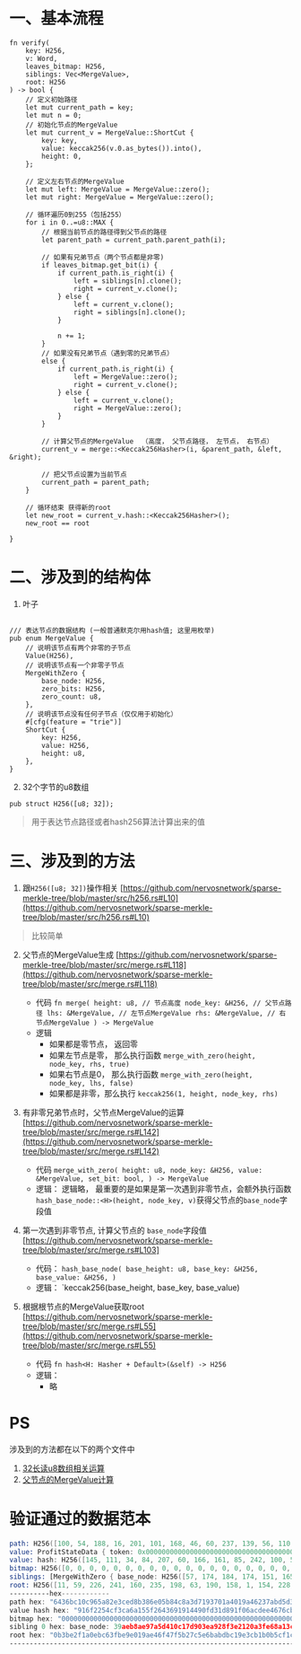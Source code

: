 
# 一、基本流程
```angular2html
fn verify(
    key: H256,
    v: Word,
    leaves_bitmap: H256,
    siblings: Vec<MergeValue>,
    root: H256
) -> bool {
    // 定义初始路径
    let mut current_path = key;
    let mut n = 0;
    // 初始化节点的MergeValue
    let mut current_v = MergeValue::ShortCut {
        key: key,
        value: keccak256(v.0.as_bytes()).into(),
        height: 0,
    };

    // 定义左右节点的MergeValue
    let mut left: MergeValue = MergeValue::zero();
    let mut right: MergeValue = MergeValue::zero();

    // 循环遍历0到255（包括255）
    for i in 0..=u8::MAX {
        // 根据当前节点的路径得到父节点的路径
        let parent_path = current_path.parent_path(i);

        // 如果有兄弟节点（两个节点都是非零)
        if leaves_bitmap.get_bit(i) {
            if current_path.is_right(i) {
                left = siblings[n].clone();
                right = current_v.clone();
            } else {
                left = current_v.clone();
                right = siblings[n].clone();
            }

            n += 1;
        }
        // 如果没有兄弟节点（遇到零的兄弟节点）
        else {
            if current_path.is_right(i) {
                left = MergeValue::zero();
                right = current_v.clone();
            } else {
                left = current_v.clone();
                right = MergeValue::zero();
            }
        }

        // 计算父节点的MergeValue  （高度， 父节点路径， 左节点， 右节点）
        current_v = merge::<Keccak256Hasher>(i, &parent_path, &left, &right);

        // 把父节点设置为当前节点
        current_path = parent_path;
    }

    // 循环结束 获得新的root
    let new_root = current_v.hash::<Keccak256Hasher>();
    new_root == root

}
```

# 二、涉及到的结构体
1. 叶子
```angular2html

/// 表达节点的数据结构 (一般普通默克尔用hash值; 这里用枚举)
pub enum MergeValue {
    // 说明该节点有两个非零的子节点
    Value(H256),
    // 说明该节点有一个非零子节点
    MergeWithZero {
        base_node: H256,
        zero_bits: H256,
        zero_count: u8,
    },
    // 说明该节点没有任何子节点（仅仅用于初始化）
    #[cfg(feature = "trie")]
    ShortCut {
        key: H256,
        value: H256,
        height: u8,
    },
}
```
2. 32个字节的u8数组
```angular2html
pub struct H256([u8; 32]);
```
> 用于表达节点路径或者hash256算法计算出来的值

# 三、涉及到的方法
1. 跟`H256([u8; 32])`操作相关 [https://github.com/nervosnetwork/sparse-merkle-tree/blob/master/src/h256.rs#L10](https://github.com/nervosnetwork/sparse-merkle-tree/blob/master/src/h256.rs#L10)
> 比较简单
2. 父节点的MergeValue生成 [https://github.com/nervosnetwork/sparse-merkle-tree/blob/master/src/merge.rs#L118](https://github.com/nervosnetwork/sparse-merkle-tree/blob/master/src/merge.rs#L118)
    * 代码 `fn merge(
      height: u8, // 节点高度
      node_key: &H256, // 父节点路径
      lhs: &MergeValue, // 左节点MergeValue
      rhs: &MergeValue, // 右节点MergeValue
      ) -> MergeValue`
    * 逻辑
        * 如果都是零节点， 返回零
        * 如果左节点是零， 那么执行函数 `merge_with_zero(height, node_key, rhs, true)`
        * 如果右节点是0， 那么执行函数 `merge_with_zero(height, node_key, lhs, false)`
        * 如果都是非零，那么执行 `keccak256(1, height, node_key, rhs)`
3. 有非零兄弟节点时，父节点MergeValue的运算 [https://github.com/nervosnetwork/sparse-merkle-tree/blob/master/src/merge.rs#L142](https://github.com/nervosnetwork/sparse-merkle-tree/blob/master/src/merge.rs#L142)
    * 代码 `merge_with_zero(
      height: u8,
      node_key: &H256,
      value: &MergeValue,
      set_bit: bool,
      ) -> MergeValue`
    * 逻辑：
        逻辑略， 最重要的是如果是第一次遇到非零节点，会额外执行函数`hash_base_node::<H>(height, node_key, v)`获得父节点的`base_node`字段值
4. 第一次遇到非零节点, 计算父节点的 `base_node`字段值 [https://github.com/nervosnetwork/sparse-merkle-tree/blob/master/src/merge.rs#L103]
    * 代码： `hash_base_node(
      base_height: u8,
      base_key: &H256,
      base_value: &H256,
      )`
    * 逻辑：
        `keccak256(base_height, base_key, base_value)

5. 根据根节点的MergeValue获取root [https://github.com/nervosnetwork/sparse-merkle-tree/blob/master/src/merge.rs#L55](https://github.com/nervosnetwork/sparse-merkle-tree/blob/master/src/merge.rs#L55)
    * 代码 `fn hash<H: Hasher + Default>(&self) -> H256`
    * 逻辑：
      * 略
      
# PS
涉及到的方法都在以下的两个文件中
1. [32长读u8数组相关运算](https://github.com/nervosnetwork/sparse-merkle-tree/blob/master/src/h256.rs)
2. [父节点的MergeValue计算](https://github.com/nervosnetwork/sparse-merkle-tree/blob/master/src/merge.rs)

#  验证通过的数据范本

```asm
path: H256([100, 54, 188, 16, 201, 101, 168, 46, 60, 237, 139, 56, 110, 5, 184, 76, 138, 61, 113, 147, 112, 26, 64, 25, 164, 98, 55, 171, 213, 211, 26, 250])
value: ProfitStateData { token: 0x0000000000000000000000000000000000000021, token_chain_id: 101, balance: 100, debt: 80 }
value: hash: H256([145, 111, 34, 84, 207, 60, 166, 161, 85, 242, 100, 54, 145, 145, 68, 144, 253, 49, 216, 145, 240, 106, 205, 238, 70, 118, 203, 14, 43, 209, 227, 168])
bitmap: H256([0, 0, 0, 0, 0, 0, 0, 0, 0, 0, 0, 0, 0, 0, 0, 0, 0, 0, 0, 0, 0, 0, 0, 0, 0, 0, 0, 0, 0, 0, 0, 32])
siblings: [MergeWithZero { base_node: H256([57, 174, 184, 174, 151, 165, 212, 16, 193, 125, 144, 62, 169, 40, 243, 226, 18, 10, 63, 230, 138, 19, 196, 120, 12, 4, 147, 254, 127, 178, 21, 183]), zero_bits: H256([49, 54, 78, 75, 206, 124, 52, 137, 67, 252, 122, 46, 105, 253, 77, 145, 44, 50, 88, 26, 103, 47, 101, 29, 191, 4, 245, 109, 91, 2, 142, 7]), zero_count: 253 }]
root: H256([11, 59, 226, 241, 160, 235, 198, 63, 190, 158, 1, 154, 228, 111, 71, 245, 178, 124, 94, 107, 171, 219, 193, 158, 60, 177, 176, 181, 207, 28, 36, 49])
----------hex------------
path hex: "6436bc10c965a82e3ced8b386e05b84c8a3d7193701a4019a46237abd5d31afa"
value hash hex: "916f2254cf3ca6a155f2643691914490fd31d891f06acdee4676cb0e2bd1e3a8"
bitmap hex: "0000000000000000000000000000000000000000000000000000000000000020"
sibling 0 hex: base_node: 39aeb8ae97a5d410c17d903ea928f3e2120a3fe68a13c4780c0493fe7fb215b7, zero_bits: 31364e4bce7c348943fc7a2e69fd4d912c32581a672f651dbf04f56d5b028e07, zero_count: 253
root hex: "0b3be2f1a0ebc63fbe9e019ae46f47f5b27c5e6babdbc19e3cb1b0b5cf1c2431"
--------------------------------------------------------------------------------------------------------------------
```